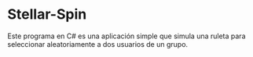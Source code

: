 # Stellar-Spin
Este programa en C# es una aplicación simple que simula una ruleta para seleccionar aleatoriamente a dos usuarios de un grupo.
